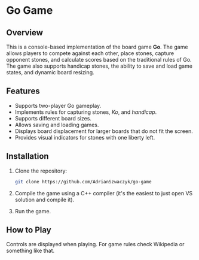 # Go Game

## Overview
This is a console-based implementation of the board game **Go**. The game allows players to compete against each other, place stones, capture opponent stones, and calculate scores based on the traditional rules of Go. The game also supports handicap stones, the ability to save and load game states, and dynamic board resizing.

## Features
- Supports two-player Go gameplay.
- Implements rules for capturing stones, *Ko*, and *handicap*.
- Supports different board sizes.
- Allows saving and loading games.
- Displays board displacement for larger boards that do not fit the screen.
- Provides visual indicators for stones with one liberty left.

## Installation
1. Clone the repository:
   ```sh
   git clone https://github.com/AdrianSzwaczyk/go-game
   ```
2. Compile the game using a C++ compiler (it's the easiest to just open VS solution and compile it).

3. Run the game.

## How to Play
Controls are displayed when playing. For game rules check Wikipedia or something like that.
